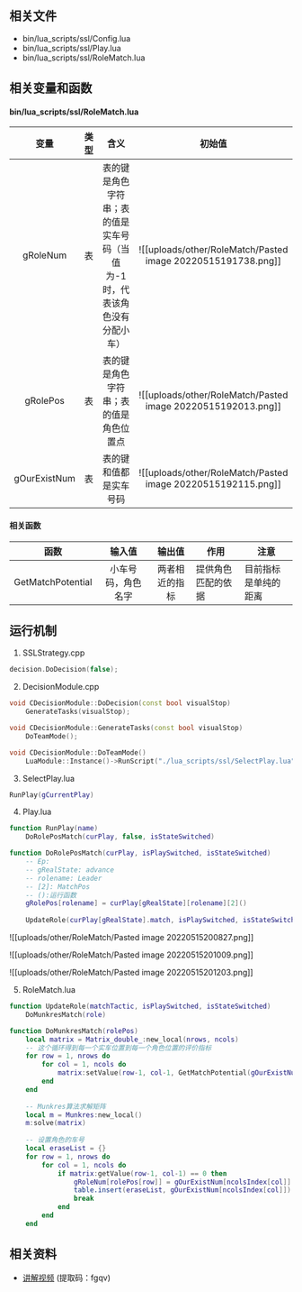 ## 相关文件
- bin/lua_scripts/ssl/Config.lua
- bin/lua_scripts/ssl/Play.lua
- bin/lua_scripts/ssl/RoleMatch.lua

## 相关变量和函数
#### bin/lua_scripts/ssl/RoleMatch.lua
| 变量 | 类型 | 含义 | 初始值 |
|:----:|:-----|:---:|:------:|
| gRoleNum | 表 | 表的键是角色字符串；表的值是实车号码（当值为-1时，代表该角色没有分配小车） | ![[uploads/other/RoleMatch/Pasted image 20220515191738.png]] |
| gRolePos | 表 | 表的键是角色字符串；表的值是角色位置点 | ![[uploads/other/RoleMatch/Pasted image 20220515192013.png]] |
| gOurExistNum | 表 | 表的键和值都是实车号码 | ![[uploads/other/RoleMatch/Pasted image 20220515192115.png]] |

#### 相关函数
| 函数 |       输入值       |     输出值     | 作用               | 注意                 |
|:--------------------:|:------------------:|:--------------:| ------------------ | -------------------- |
|  GetMatchPotential   | 小车号码，角色名字 | 两者相近的指标 | 提供角色匹配的依据 | 目前指标是单纯的距离 |

## 运行机制
1. SSLStrategy.cpp
```cpp
decision.DoDecision(false);
```

2. DecisionModule.cpp
```cpp
void CDecisionModule::DoDecision(const bool visualStop)
	GenerateTasks(visualStop);	

void CDecisionModule::GenerateTasks(const bool visualStop)
	DoTeamMode();

void CDecisionModule::DoTeamMode()
	LuaModule::Instance()->RunScript("./lua_scripts/ssl/SelectPlay.lua");
```

3. SelectPlay.lua
```lua
RunPlay(gCurrentPlay)
```

4. Play.lua
```lua
function RunPlay(name)
	DoRolePosMatch(curPlay, false, isStateSwitched)
```

```lua
function DoRolePosMatch(curPlay, isPlaySwitched, isStateSwitched)
	-- Ep: 
	-- gRealState: advance 
	-- rolename: Leader
	-- [2]: MatchPos
	-- ():运行函数
	gRolePos[rolename] = curPlay[gRealState][rolename][2]()
	
	UpdateRole(curPlay[gRealState].match, isPlaySwitched, isStateSwitched)
```

![[uploads/other/RoleMatch/Pasted image 20220515200827.png]]

![[uploads/other/RoleMatch/Pasted image 20220515201009.png]]

![[uploads/other/RoleMatch/Pasted image 20220515201203.png]]

5. RoleMatch.lua
```lua
function UpdateRole(matchTactic, isPlaySwitched, isStateSwitched)
	DoMunkresMatch(role)

function DoMunkresMatch(rolePos)
	local matrix = Matrix_double_:new_local(nrows, ncols)
	-- 这个循环得到每一个实车位置到每一个角色位置的评价指标
	for row = 1, nrows do
		for col = 1, ncols do
			matrix:setValue(row-1, col-1, GetMatchPotential(gOurExistNum[ncolsIndex[col]], rolePos[row]))
		end
	end
	
	-- Munkres算法求解矩阵
	local m = Munkres:new_local()
	m:solve(matrix)
	
	-- 设置角色的车号	
	local eraseList = {}
	for row = 1, nrows do	
		for col = 1, ncols do
			if matrix:getValue(row-1, col-1) == 0 then
				gRoleNum[rolePos[row]] = gOurExistNum[ncolsIndex[col]]
				table.insert(eraseList, gOurExistNum[ncolsIndex[col]])
				break
			end
		end
	end
```

## 相关资料
- [讲解视频](https://jbox.sjtu.edu.cn/l/j1REOs) (提取码：fgqv)

